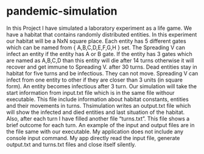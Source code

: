 # pandemic-simulation
 In this Project I have simulated a laboratory experiment as a life game. We have a habitat that contains randomly distributed entities. In this experiment our habitat will be a NxN square place. Each entity has 5 different gates which can be named from { A,B,C,D,E,F,G,H } set. The Spreading V can infect an entity if the entity has A or B gate. If the entity has 3 gates which are named as A,B,C,D than this entity will die after 14 turns otherwise it will recover and get immune to Spreading V. after 30 turns. Dead entities stay in habitat for five turns and be infectious. They can not move. Spreading V can infect from one entity to other if they are closer than 3 units (in square form). An entity becomes infectious after 3 turn. Our simulation will take the start information from input.txt file which is in the same file withour executable. This file include information about habitat constants, entities and their movements in turns. Thsimulation writes an output.txt file which will show the infected and died entities and last situation of the habitat. Also, after each turn I have filled another file “turns.txt”. This file shows a brief outcome for each turn. An example of the input and output files are in the file same with our executable. My application does not include any console input command. My app directly read the input file, generate output.txt and turns.txt files and close itself silently.
